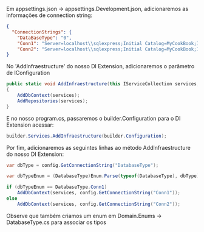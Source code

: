 
Em appsettings.json -> appsettings.Development.json, adicionaremos as informações de connection string:
```json
{
  "ConnectionStrings": {
    "DataBaseType": "0",
    "Conn1": "Server=localhost\\sqlexpress;Initial Catalog=MyCookBook;Integrated Security=True;TrustServerCertificate=True",
    "Conn2": "Server=localhost\\sqlexpress;Initial Catalog=MyCookBook;Integrated Security=True;TrustServerCertificate=True"
}
```

No 'AddInfraestructure' do nosso DI Extension, adicionaremos o parâmetro de IConfiguration
```csharp
public static void AddInfraestructure(this IServiceCollection services, IConfiguration config)
{
    AddDbContext(services);
    AddRepositories(services);
}
```

E no nosso program.cs, passaremos o builder.Configuration para o DI Extension acessar:
```csharp
builder.Services.AddInfraestructure(builder.Configuration);
```

Por fim, adicionaremos as seguintes linhas ao método AddInfraestructure do nosso DI Extension:
```csharp
var dbType = config.GetConnectionString("DatabaseType");

var dbTypeEnum = (DatabaseType)Enum.Parse(typeof(DatabaseType), dbType);

if (dbTypeEnum == DatabaseType.Conn1)
    AddDbContext(services, config.GetConnectionString("Conn1"));
else
    AddDbContext(services, config.GetConnectionString("Conn2"));
```
Observe que também criamos um enum em Domain.Enums -> DatabaseType.cs para associar os tipos